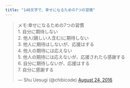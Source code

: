 ```yaml
---
title: "140文字で、幸せになるための7つの習慣"
---
```


<blockquote class="twitter-tweet" data-lang="en"><p lang="ja" dir="ltr">メモ:幸せになるための7つの習慣<br>1. 自分に期待しない<br>2. 他人(親しい人含む)に期待しない<br>3. 他人に期待はしないが、応援はする<br>4. 他人の期待には応えない<br>5. 他人の期待には応えないが、応援されたら感謝する<br>6. 自分に期待しないが、応援はする<br>7. 自分に感謝する</p>&mdash; Shu Uesugi (@chibicode) <a href="https://twitter.com/chibicode/status/768255010983387136">August 24, 2016</a></blockquote>
